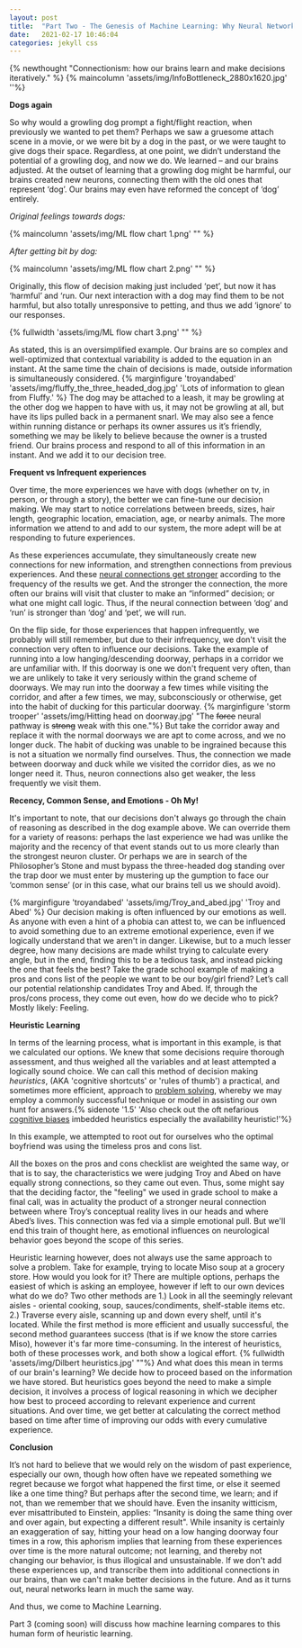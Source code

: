 ```yaml
---
layout: post
title:  "Part Two - The Genesis of Machine Learning: Why Neural Networks look like Our Brains"
date:   2021-02-17 10:46:04
categories: jekyll css
---
```

{% newthought "Connectionism: how our brains learn and make decisions iteratively." %}
{% maincolumn 'assets/img/InfoBottleneck_2880x1620.jpg'  ''%}

<!--more-->

**Dogs again**

So why would a growling dog prompt a fight/flight reaction, when previously we wanted to pet them? Perhaps we saw a gruesome attach scene in a movie, or we were bit by a dog in the past, or we were taught to give dogs their space. Regardless, at one point, we didn’t understand the potential of a growling dog, and now we do. We learned – and our brains adjusted. At the outset of learning that a growling dog might be harmful, our brains created new neurons, connecting them with the old ones that represent ‘dog’. Our brains may even have reformed the concept of ‘dog’ entirely.

*Original feelings towards dogs:*

{% maincolumn 'assets/img/ML flow chart 1.png' "" %}                            

*After getting bit by dog:*

{% maincolumn 'assets/img/ML flow chart 2.png' "" %}                            

Originally, this flow of decision making just included ‘pet’, but now it has ‘harmful’ and ‘run. Our next interaction with a dog may find them to be not harmful, but also totally unresponsive to petting, and thus we add ‘ignore’ to our responses.

{% fullwidth 'assets/img/ML flow chart 3.png' "" %}                            

As stated, this is an oversimplified example. Our brains are so complex and well-optimized that contextual variability is added to the equation in an instant. At the same time the chain of decisions is made, outside information is simultaneously considered. {% marginfigure 'troyandabed' 'assets/img/fluffy_the_three_headed_dog.jpg' 'Lots of information to glean from Fluffy.' %} The dog may be attached to a leash, it may be growling at the other dog we happen to have with us, it may not be growling at all, but have its lips pulled back in a permanent snarl. We may also see a fence within running distance or perhaps its owner assures us it’s friendly, something we may be likely to believe because the owner is a trusted friend. Our brains process and respond to all of this information in an instant. And we add it to our decision tree.

**Frequent vs Infrequent experiences**

Over time, the more experiences we have with dogs (whether on tv, in person, or through a story), the better we can fine-tune our decision making. We may start to notice correlations between breeds, sizes, hair length, geographic location, emaciation, age, or nearby animals. The more information we attend to and add to our system, the more adept will be at responding to future experiences.

As these experiences accumulate, they simultaneously create new connections for new information, and strengthen connections from previous experiences. And these [neural connections get stronger](http://scienceoflearning.jhu.edu/research/how-does-learning-impact-neural-networks-in-the-primary-visual-cortex) according to the frequency of the results we get. And the stronger the connection, the more often our brains will visit that cluster to make an “informed” decision; or what one might call logic. Thus, if the neural connection between ‘dog’ and ‘run’ is stronger than ‘dog’ and ‘pet’, we will run. 

On the flip side, for those experiences that happen infrequently, we probably will still remember, but due to their infrequency, we don't visit the connection very often to influence our decisions. Take the example of running into a low hanging/descending doorway, perhaps in a corridor we are unfamiliar with. If this doorway is one we don't frequent very often, than we are unlikely to take it very seriously within the grand scheme of doorways. We may run into the doorway a few times while visiting the corridor, and after a few times, we may, subconsciously or otherwise, get into the habit of ducking for this particular doorway. {% marginfigure 'storm trooper' 'assets/img/Hitting head on doorway.jpg' "The ~~force~~ neural pathway is ~~strong~~ weak with this one."%} But take the corridor away and replace it with the normal doorways we are apt to come across, and we no longer duck. The habit of ducking was unable to be ingrained because this is not a situation we normally find ourselves. Thus, the connection we made between doorway and duck while we visited the corridor dies, as we no longer need it. Thus, neuron connections also get weaker, the less frequently we visit them.

**Recency, Common Sense, and Emotions - Oh My!**

It's important to note, that our decisions don't always go through the chain of reasoning as described in the dog example above. We can override them for a variety of reasons: perhaps the last experience we had was unlike the majority and the recency of that event stands out to us more clearly than the strongest neuron cluster. Or perhaps we are in search of the Philosopher’s Stone and must bypass the three-headed dog standing over the trap door we must enter by mustering up the gumption to face our ‘common sense’ (or in this case, what our brains tell us we should avoid).

{% marginfigure 'troyandabed' 'assets/img/Troy_and_abed.jpg' 'Troy and Abed' %}
Our decision making is often influenced by our emotions as well. As anyone with even a hint of a phobia can attest to, we can be influenced to avoid something due to an extreme emotional experience, even if we logically understand that we aren't in danger. Likewise, but to a much lesser degree, how many decisions are made whilst trying to calculate every angle, but in the end, finding this to be a tedious task, and instead picking the one that feels the best? Take the grade school example of making a pros and cons list of the people we want to be our boy/girl friend? Let’s call our potential relationship candidates Troy and Abed. If, through the pros/cons process, they come out even, how do we decide who to pick? Mostly likely: Feeling. 

**Heuristic Learning**

In terms of the learning process, what is important in this example, is that we calculated our options. We knew that some decisions require thorough assessment, and thus weighed all the variables and at least attempted a logically sound choice. We can call this method of decision making *heuristics*, (AKA 'cognitive shortcuts' or 'rules of thumb') a practical, and sometimes more efficient, approach to [problem solving](http://www.sfu.ca/~jeffpell/papers/RomanyciaPelletierHeuristics85.pdf), whereby we may employ a commonly successful technique or model in assisting our own hunt for answers.{% sidenote '1.5' 'Also check out the oft nefarious [cognitive biases](https://projects.iq.harvard.edu/expose/book/interactions-heuristics-and-biases-making-decisions) imbedded heuristics especially the availability heuristic!'%}

In this example, we attempted to root out for ourselves who the optimal boyfriend was using the timeless pros and cons list.

All the boxes on the pros and cons checklist are weighted the same way, or that is to say, the characteristics we were judging Troy and Abed on have equally strong connections, so they came out even. Thus, some might say that the deciding factor, the "feeling" we used in grade school to make a final call, was in actuality the product of a stronger neural connection between where Troy’s conceptual reality lives in our heads and where Abed’s lives. This connection was fed via a simple emotional pull. But we'll end this train of thought here, as emotional influences on neurological behavior goes beyond the scope of this series. 

Heuristic learning however, does not always use the same approach to solve a problem. Take for example, trying to locate Miso soup at a grocery store. How would you look for it? There are multiple options, perhaps the easiest of which is asking an employee, however if left to our own devices what do we do? Two other methods are 1.) Look in all the seemingly relevant aisles - oriental cooking, soup, sauces/condiments, shelf-stable items etc. 2.) Traverse every aisle, scanning up and down every shelf, until it's located. While the first method is more efficient and usually successful, the second method guarantees success (that is if we know the store carries Miso), however it's far more time-consuming. In the interest of heuristics, both of these processes work, and both show a logical effort. 
{% fullwidth 'assets/img/Dilbert heuristics.jpg' ""%}
And what does this mean in terms of our brain's learning? We decide how to proceed based on the information we have stored. But heuristics goes beyond the need to make a simple decision, it involves a process of logical reasoning in which we decipher how best to proceed according to relevant experience and current situations. And over time, we get better at calculating the correct method based on time after time of improving our odds with every cumulative experience.

**Conclusion**

It’s not hard to believe that we would rely on the wisdom of past experience, especially our own, though how often have we repeated something we regret because we forgot what happened the first time, or else it seemed like a one time thing? But perhaps after the second time, we learn; and if not, than we remember that we should have. Even the insanity witticism, ever misattributed to Einstein, applies: “Insanity is doing the same thing over and over again, but expecting a different result". While insanity is certainly an exaggeration of say, hitting your head on a low hanging doorway four times in a row, this aphorism implies that learning from these experiences over time is the more natural outcome; not learning, and thereby not changing our behavior, is thus illogical and unsustainable. If we don't add these experiences up, and transcribe them into additional connections in our brains, than we can't make better decisions in the future. And as it turns out, neural networks learn in much the same way.

And thus, we come to Machine Learning.

Part 3 (coming soon) will discuss how machine learning compares to this human form of heuristic learning. 